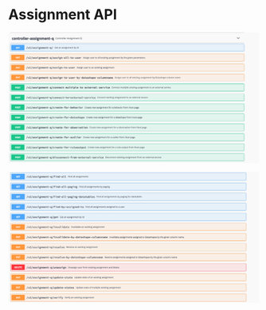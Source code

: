 # Assignment API

![](<../../.gitbook/assets/image (90).png>)

![](<../../.gitbook/assets/image (99).png>)
